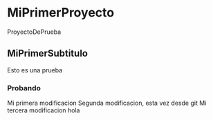 # MiPrimerProyecto
ProyectoDePrueba

## MiPrimerSubtitulo
Esto es una prueba

### Probando
Mi primera modificacion
Segunda modificacion, esta vez desde git
Mi tercera modificacion
hola